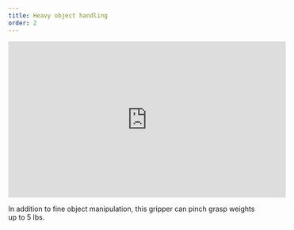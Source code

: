 ```yaml
---
title: Heavy object handling
order: 2
---
```

<iframe width="560" height="315" src="https://www.youtube.com/embed/oDl-k00Ar6Y" frameborder="0" allow="accelerometer; autoplay; encrypted-media; gyroscope; picture-in-picture" allowfullscreen></iframe>

In addition to fine object manipulation, this gripper can pinch grasp weights up to 5 lbs.
